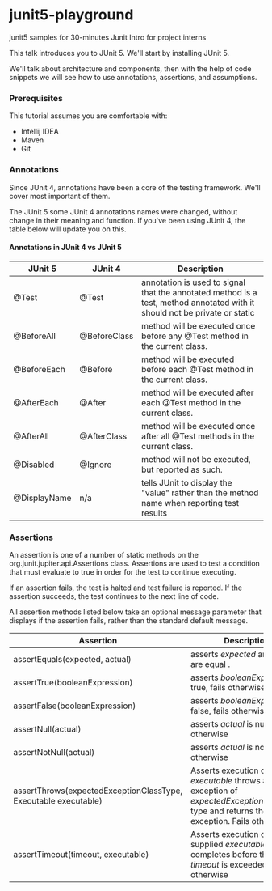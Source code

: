 # junit5-playground
junit5 samples for 30-minutes Junit Intro for project interns

This talk introduces you to JUnit 5. 
We'll start by installing JUnit 5. 

We'll talk about architecture and components, 
then with the help of code snippets we will see how to use annotations, assertions, and assumptions.

### Prerequisites
This tutorial assumes you are comfortable with:

  * Intellij IDEA
  * Maven
  * Git

### Annotations
Since JUnit 4, annotations have been a core of the testing framework.
We'll cover most important of them.

The JUnit 5 some JUnit 4 annotations names were changed, without change in their meaning and function.
If you've been using JUnit 4, the table below will update you on this.

  #### Annotations in JUnit 4 vs JUnit 5
 
 
|    JUnit 5    |    JUnit 4    |    Description    |
| ----- | ----- | ------- |
| @Test |	@Test	| annotation is used to signal that the annotated method is a test, method annotated with it should not be private or static|
| @BeforeAll | 	@BeforeClass	|  method will be executed once before any @Test method in the current class.| 
|  @BeforeEach | 	@Before	 |  method will be executed before each @Test method in the current class. | 
| @AfterEach	 | @After	 | method will be executed after each @Test method in the current class. | 
| @AfterAll	 | @AfterClass	 | method will be executed once after all @Test methods in the current class. | 
| @Disabled | 	@Ignore	 |  method will not be executed, but reported as such. | 
| @DisplayName  | n/a |  tells JUnit to display the "value" rather than the method name when reporting test results | 

### Assertions
An assertion is one of a number of static methods on the org.junit.jupiter.api.Assertions class. 
Assertions are used to test a condition that must evaluate to true in order for the test to continue executing.

If an assertion fails, the test is halted and test failure is reported. 
If the assertion succeeds, the test continues to the next line of code.

All assertion methods listed below take an optional message parameter that displays if the assertion fails, rather than the standard default message.


|    Assertion |	Description |
| ----- | ----- |
|  assertEquals(expected, actual)	 | asserts *expected* and *actual* are equal .	 |
|  assertTrue(booleanExpression) | 	asserts *booleanExpression* is true, fails otherwise 	 |
|  assertFalse(booleanExpression)	 | asserts *booleanExpression* is false, fails otherwise 	 |
|  assertNull(actual)	 | asserts *actual* is null, fails otherwise 	 |
|  assertNotNull(actual)	 | asserts *actual* is not null, fails otherwise	 |
|  assertThrows(expectedExceptionClassType, Executable executable)	 | Asserts execution of the *executable* throws an exception of *expectedExceptionClassType* type and returns the exception. Fails otherwise	 |
|  assertTimeout(timeout, executable)	 | Asserts execution of the supplied *executable*  completes before the given *timeout* is exceeded, fails otherwise	 |
